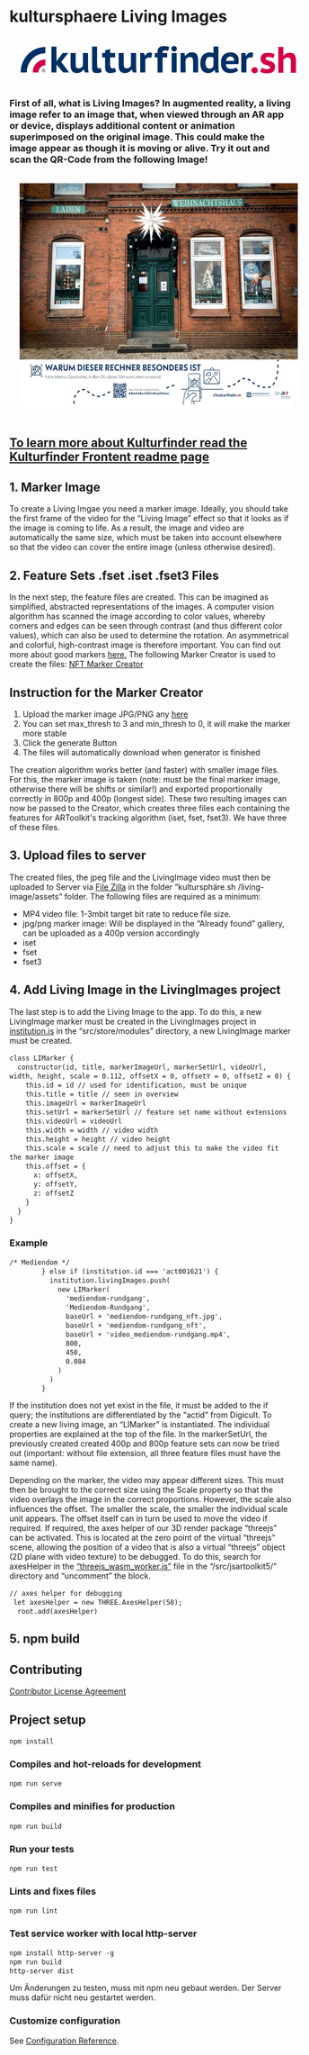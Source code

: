 # kultursphaere Living Images

<a href="https://kulturfinder.sh" target="_blank">
    <img 
        src="docs/logo_sh.png" 
        alt="Logo of kulturfinder.sh" 
        height="50px" 
        style="margin: 16px; background-color: #fff"
    />
</a>

### First of all, what is Living Images? In augmented reality, a living image refer to an image that, when viewed through an AR app or device, displays additional content or animation superimposed on the original image. This could make the image appear as though it is moving or alive. Try it out and scan the QR-Code from the following Image!
<a target="_blank">
    <img 
        src="docs/LI_Weihnachtshaus.jpg" 
        alt="Living Image Weihnachtshaus" 
        height="400px"
        width="500"
        style="margin: 16px; background-color: #fff"
    />
</a>

## [To learn more about Kulturfinder read the Kulturfinder Frontent readme page](https://github.com/kultursphaere-sh/kulturfinder.sh-frontend?tab=readme-ov-file#beschreibung---description)
## 1. Marker Image
To create a Living Imgae you need a marker image. Ideally, you should take the first frame of the video for the “Living Image” effect so that it looks as if the image is coming to life.
As a result, the image and video are automatically the same size, which must be taken into account elsewhere so that the video can cover the entire image (unless otherwise desired).
## 2. Feature Sets .fset .iset .fset3 Files
In the next step, the feature files are created. This can be imagined as simplified, abstracted representations of the images. A computer vision algorithm has scanned the image according to color values, whereby corners and edges can be seen through contrast (and thus different color values), which can also be used to determine the rotation. An asymmetrical and colorful, high-contrast image is therefore important. You can find out more about good markers [here.](https://github.com/Carnaux/NFT-Marker-Creator/wiki/Creating-good-markers)
The following Marker Creator is used to create the files: [NFT Marker Creator](https://carnaux.github.io/NFT-Marker-Creator/#/)
## Instruction for the Marker Creator
1. Upload the marker image JPG/PNG any [here](https://carnaux.github.io/NFT-Marker-Creator/)
2. You can set max_thresh to 3 and min_thresh to 0, it will make the marker more stable
3. Click the generate Button
4. The files will automatically download when generator is finished

The creation algorithm works better (and faster) with smaller image files. For this, the marker image is taken (note: must be the final marker image, otherwise there will be shifts or similar!) and exported proportionally correctly in 800p and 400p (longest side). These two resulting images can now be passed to the Creator, which creates three files each containing the features for ARToolkit's tracking algorithm (iset, fset, fset3). We have three of these files.
## 3. Upload files to server
The created files, the jpeg file and the LivingImage video must then be uploaded to Server via [File Zilla](https://filezilla-project.org/) in the folder “kultursphäre.sh /living-image/assets” folder.
The following files are required as a minimum:
- MP4 video file: 1-3mbit target bit rate to reduce file size.
- jpg/png marker image: Will be displayed in the “Already found” gallery, can be uploaded as a 400p version accordingly
- iset
- fset
- fset3
## 4. Add Living Image in the LivingImages project
The last step is to add the Living Image to the app. To do this, a new LivingImage marker must be created in the
LivingImages project in [institution.js](https://github.com/kultursphaere-sh/Living-Images-Viewer/blob/main/src/store/modules/institution.js) in the “src/store/modules” directory, a new LivingImage marker must be created.
```
class LIMarker {
  constructor(id, title, markerImageUrl, markerSetUrl, videoUrl, width, height, scale = 0.112, offsetX = 0, offsetY = 0, offsetZ = 0) {
    this.id = id // used for identification, must be unique
    this.title = title // seen in overview
    this.imageUrl = markerImageUrl
    this.setUrl = markerSetUrl // feature set name without extensions
    this.videoUrl = videoUrl
    this.width = width // video width
    this.height = height // video height
    this.scale = scale // need to adjust this to make the video fit the marker image
    this.offset = {
      x: offsetX,
      y: offsetY,
      z: offsetZ
    }
  }
}

```
### Example
```
/* Mediendom */
        } else if (institution.id === 'act001621') {
          institution.livingImages.push(
            new LIMarker(
              'mediendom-rundgang',
              'Mediendom-Rundgang',
              baseUrl + 'mediendom-rundgang_nft.jpg',
              baseUrl + 'mediendom-rundgang_nft',
              baseUrl + 'video_mediendom-rundgang.mp4',
              800,
              450,
              0.084
            )
          )
        }
```
If the institution does not yet exist in the file, it must be added to the if query; the institutions are differentiated by the “actid” from Digicult.
To create a new living image, an “LIMarker” is instantiated. The individual properties are explained at the top of the file.
In the markerSetUrl, the previously created
created 400p and 800p feature sets can now be tried out (important: without file extension, all three feature files must have the same name).

Depending on the marker, the video may appear different sizes. This must then be brought to the correct size using the Scale property so that the video overlays the image in the correct proportions. However, the scale also influences the offset. The smaller the scale, the smaller the individual scale unit appears. The offset itself can in turn be used to move the video if required.
If required, the axes helper of our 3D render package “threejs” can be activated. This is located at the zero point of the virtual “threejs” scene, allowing the position of a video that is also a virtual “threejs” object (2D plane with video texture) to be debugged. To do this, search for axesHelper in the [“threejs_wasm_worker.js”](https://github.com/kultursphaere-sh/Living-Images-Viewer/blob/main/src/jsartoolkit5/threejs_wasm_worker.js) file in the “/src/jsartoolkit5/” directory and “uncomment” the block.
```
// axes helper for debugging
 let axesHelper = new THREE.AxesHelper(50);
  root.add(axesHelper)
```

## 5. npm build 

## Contributing

[Contributor License Agreement](./docs/CONTRIBUTOR-AGREEMENT.md)

## Project setup
```
npm install
```

### Compiles and hot-reloads for development
```
npm run serve
```

### Compiles and minifies for production
```
npm run build
```

### Run your tests
```
npm run test
```

### Lints and fixes files
```
npm run lint
```

### Test service worker with local http-server
```
npm install http-server -g
npm run build
http-server dist
```
Um Änderungen zu testen, muss mit npm neu gebaut werden. Der Server muss dafür nicht neu gestartet werden.

### Customize configuration
See [Configuration Reference](https://cli.vuejs.org/config/).
